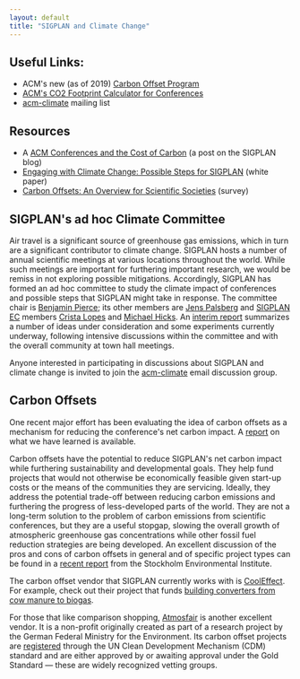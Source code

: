 ```yaml
---
layout: default
title: "SIGPLAN and Climate Change"
---
```


## Useful Links:

- ACM's new (as of 2019) [Carbon Offset Program](https://www.acm.org/special-interest-groups/volunteer-resources/conference-planning/conference-registration#h-carbon-offset-program)
- [ACM's CO2 Footprint Calculator for Conferences](https://co2calculator.acm.org)
- [acm-climate](https://groups.google.com/forum/#!forum/acm-climate)
  mailing list

## Resources

- A [ACM Conferences and the Cost of
Carbon](https://blog.sigplan.org/2019/07/17/acm-conferences-and-the-cost-of-carbon/)
  (a post on the SIGPLAN blog)
- [Engaging with Climate Change: Possible Steps for
  SIGPLAN](http://www.cis.upenn.edu/~bcpierce/papers/sigplan-climate-report.pdf)
  (white paper)
- [Carbon Offsets: An Overview for Scientific
  Societies](http://www.cis.upenn.edu/~bcpierce/papers/carbon-offsets.pdf)
  (survey)

<!--
Yannick's repo of scripts
  https://github.com/YaZko/acm-climate
-->

## SIGPLAN's ad hoc Climate Committee

Air travel is a significant source of greenhouse gas emissions, which in
turn are a significant contributor to climate change.  SIGPLAN hosts a
number of annual scientific meetings at various locations throughout the
world.  While such meetings are important for furthering important research,
we would be remiss in not exploring possible mitigations. Accordingly,
SIGPLAN has formed an ad hoc committee to study the climate impact of
conferences and possible steps that SIGPLAN might take in response. The
committee chair is [Benjamin Pierce](http://www.cis.upenn.edu/~bcpierce/);
its other members are [Jens Palsberg](http://web.cs.ucla.edu/~palsberg/) and
[SIGPLAN EC](/ContactUs) members
[Crista Lopes](http://www.ics.uci.edu/~lopes/) and
[Michael Hicks](http://www.cs.umd.edu/~mwh/). An
[interim report](http://www.cis.upenn.edu/~bcpierce/papers/sigplan-climate-report.pdf)
summarizes a number of ideas under consideration and some experiments
currently underway, following intensive discussions within the committee and
with the overall community at town hall meetings.

Anyone interested in participating in discussions about SIGPLAN and climate
change is invited to join the
[acm-climate](https://groups.google.com/forum/#!forum/acm-climate) email
discussion group.

## Carbon Offsets

One recent major effort has been evaluating the idea of carbon offsets as a
mechanism for reducing the conference's net carbon impact.  A
[report](http://www.cis.upenn.edu/~bcpierce/papers/sigplan-climate-report.pdf)
on what we have learned is available.

Carbon offsets have the potential to reduce SIGPLAN's net carbon impact
while furthering sustainability and developmental goals. They help
fund projects that would not otherwise be economically feasible given
start-up costs or the means of the communities they are
servicing. Ideally, they address the potential trade-off between
reducing carbon emissions and furthering the progress of
less-developed parts of the world.  They are not a long-term solution
to the problem of carbon emissions from scientific conferences, but
they are a useful stopgap, slowing the overall growth of atmospheric
greenhouse gas concentrations while other fossil fuel reduction
strategies are being developed.  An excellent discussion of the pros
and cons of carbon offsets in general and of specific project types
can be found in a [recent
report](https://www.sei-international.org/mediamanager/documents/Publications/Climate/SEI-WP-2016-03-ICAO-aviation-offsets-biofuels.pdf)
from the Stockholm Environmental Institute.

The carbon offset vendor that SIGPLAN currently works with is
[CoolEffect](https://www.cooleffect.org). For example, check out their
project that funds [building converters from cow manure to
biogas](https://www.cooleffect.org/content/project/community-biogas-program#What-it-does).

For those that like comparison shopping,
[Atmosfair](https://www.atmosfair.de/en/organisationsform) is another
excellent vendor.  It is a non-profit originally created as part of a
research project by the German Federal Ministry for the Environment. Its
carbon offset projects are
[registered](https://www.atmosfair.de/en/organisationsform) through the UN
Clean Development Mechanism (CDM) standard and are either approved by or
awaiting approval under the Gold Standard — these are widely recognized
vetting groups.
